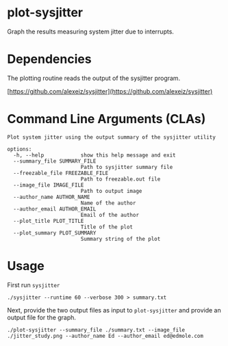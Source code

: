 # plot-sysjitter

Graph the results measuring system jitter due to interrupts.

# Dependencies

The plotting routine reads the output of the sysjitter program.

[https://github.com/alexeiz/sysjitter](https://github.com/alexeiz/sysjitter)

# Command Line Arguments (CLAs)
```
Plot system jitter using the output summary of the sysjitter utility

options:
  -h, --help            show this help message and exit
  --summary_file SUMMARY_FILE
                        Path to sysjitter summary file
  --freezable_file FREEZABLE_FILE
                        Path to freezable.out file
  --image_file IMAGE_FILE
                        Path to output image
  --author_name AUTHOR_NAME
                        Name of the author
  --author_email AUTHOR_EMAIL
                        Email of the author
  --plot_title PLOT_TITLE
                        Title of the plot
  --plot_summary PLOT_SUMMARY
                        Summary string of the plot
```

# Usage

First run `sysjitter` 
```shell
./sysjitter --runtime 60 --verbose 300 > summary.txt
```

Next, provide the two output files as input to `plot-sysjitter` and provide an output file for the graph.

```shell
./plot-sysjitter --summary_file ./summary.txt --image_file ./jitter_study.png --author_name Ed --author_email ed@edmole.com 
```
